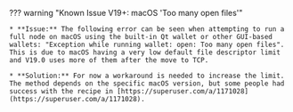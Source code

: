 ??? warning "Known Issue V19+: macOS 'Too many open files'"

    * **Issue:** The following error can be seen when attempting to run a full node on macOS using the built-in Qt wallet or other GUI-based wallets: "Exception while running wallet: open: Too many open files". This is due to macOS having a very low default file descriptor limit and V19.0 uses more of them after the move to TCP.

    * **Solution:** For now a workaround is needed to increase the limit. The method depends on the specific macOS version, but some people had success with the recipe in [https://superuser.com/a/1171028](https://superuser.com/a/1171028).
